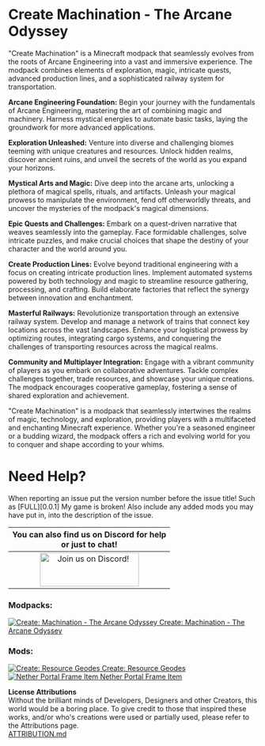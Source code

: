 # Create Machination - The Arcane Odyssey
"Create Machination" is a Minecraft modpack that seamlessly evolves from the roots of Arcane Engineering into a vast and immersive experience. The modpack combines elements of exploration, magic, intricate quests, advanced production lines, and a sophisticated railway system for transportation.

**Arcane Engineering Foundation:** Begin your journey with the fundamentals of Arcane Engineering, mastering the art of combining magic and machinery. Harness mystical energies to automate basic tasks, laying the groundwork for more advanced applications.

**Exploration Unleashed:** Venture into diverse and challenging biomes teeming with unique creatures and resources. Unlock hidden realms, discover ancient ruins, and unveil the secrets of the world as you expand your horizons.

**Mystical Arts and Magic:** Dive deep into the arcane arts, unlocking a plethora of magical spells, rituals, and artifacts. Unleash your magical prowess to manipulate the environment, fend off otherworldly threats, and uncover the mysteries of the modpack's magical dimensions.

**Epic Quests and Challenges:** Embark on a quest-driven narrative that weaves seamlessly into the gameplay. Face formidable challenges, solve intricate puzzles, and make crucial choices that shape the destiny of your character and the world around you.

**Create Production Lines:** Evolve beyond traditional engineering with a focus on creating intricate production lines. Implement automated systems powered by both technology and magic to streamline resource gathering, processing, and crafting. Build elaborate factories that reflect the synergy between innovation and enchantment.

**Masterful Railways:** Revolutionize transportation through an extensive railway system. Develop and manage a network of trains that connect key locations across the vast landscapes. Enhance your logistical prowess by optimizing routes, integrating cargo systems, and conquering the challenges of transporting resources across the magical realms.

**Community and Multiplayer Integration:** Engage with a vibrant community of players as you embark on collaborative adventures. Tackle complex challenges together, trade resources, and showcase your unique creations. The modpack encourages cooperative gameplay, fostering a sense of shared exploration and achievement.

"Create Machination" is a modpack that seamlessly intertwines the realms of magic, technology, and exploration, providing players with a multifaceted and enchanting Minecraft experience. Whether you're a seasoned engineer or a budding wizard, the modpack offers a rich and evolving world for you to conquer and shape according to your whims.


Need Help?
======
When reporting an issue put the version number before the issue title! Such as [FULL][0.0.1] My game is broken! Also include any added mods you may have put in, into the description of the issue.

|                                                         You can also find us on Discord for help<br>or just to chat!                                                          |
|:-----------------------------------------------------------------------------------------------------------------------------------------------------------------------------:|
| <a href="https://discord.gg/XH7zCjgUHb"><img src="https://discordapp.com/assets/fc0b01fe10a0b8c602fb0106d8189d9b.png" alt="Join us on Discord!"  width="200" height="68"></a> |


### Modpacks:
[![Create: Machination - The Arcane Odyssey](http://cf.way2muchnoise.eu/952872.svg "Create: Machination - The Arcane Odyssey") Create: Machination - The Arcane Odyssey](https://www.curseforge.com/minecraft/modpacks/create-machination-the-arcane-odyssey)

### Mods:
[![Create: Resource Geodes](http://cf.way2muchnoise.eu/952886.svg "Create: Resource Geodes") Create: Resource Geodes](https://www.curseforge.com/minecraft/mc-mods/create-resource-geodes)  
[![Nether Portal Frame Item](http://cf.way2muchnoise.eu/953246.svg "Nether Portal Frame Item") Nether Portal Frame Item](https://www.curseforge.com/minecraft/mc-mods/nether-portal-frame-item)

**License Attributions**  
Without the brilliant minds of Developers, Designers and other Creators, this world would be a boring place.
To give credit to those that inspired these works, and/or who's creations were used or partially used, please refer to the Attributions page.  
[ATTRIBUTION.md](ATTRIBUTION.md)